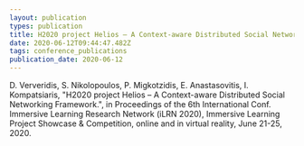 ```yaml
---
layout: publication
types: publication
title: Η2020 project Helios – A Context-aware Distributed Social Networking Framework
date: 2020-06-12T09:44:47.482Z
tags: conference_publications
publication_date: 2020-06-12
---
```

D. Ververidis, S. Nikolopoulos, P. Migkotzidis, E. Anastasovitis, I. Kompatsiaris, "Η2020 project Helios – A Context-aware Distributed Social Networking Framework.", in Proceedings of the 6th International Conf. Immersive Learning Research Network (iLRN 2020), Immersive Learning Project Showcase & Competition, online and in virtual reality, June 21-25, 2020.